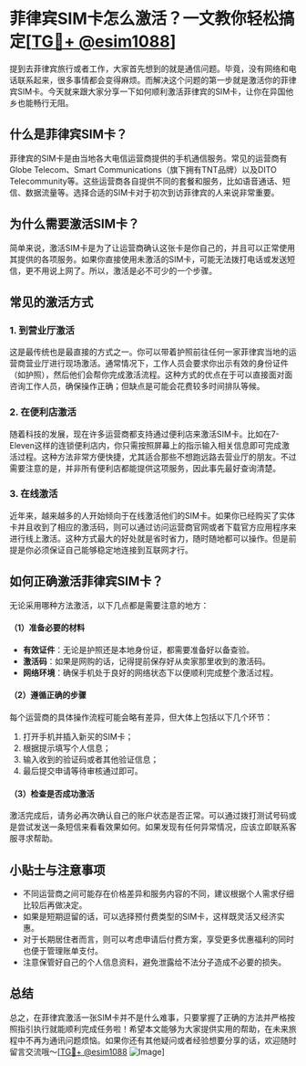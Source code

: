 # 菲律宾SIM卡怎么激活？一文教你轻松搞定[[TG💪+ @esim1088](https://t.me/s/esim1088)]

提到去菲律宾旅行或者工作，大家首先想到的就是通信问题。毕竟，没有网络和电话联系起来，很多事情都会变得麻烦。而解决这个问题的第一步就是激活你的菲律宾SIM卡。今天就来跟大家分享一下如何顺利激活菲律宾的SIM卡，让你在异国他乡也能畅行无阻。

## 什么是菲律宾SIM卡？

菲律宾的SIM卡是由当地各大电信运营商提供的手机通信服务。常见的运营商有Globe Telecom、Smart Communications（旗下拥有TNT品牌）以及DITO Telecommunity等。这些运营商各自提供不同的套餐和服务，比如语音通话、短信、数据流量等。选择合适的SIM卡对于初次到访菲律宾的人来说非常重要。

## 为什么需要激活SIM卡？

简单来说，激活SIM卡是为了让运营商确认这张卡是你自己的，并且可以正常使用其提供的各项服务。如果你直接使用未激活的SIM卡，可能无法拨打电话或发送短信，更不用说上网了。所以，激活是必不可少的一个步骤。

## 常见的激活方式

### 1. 到营业厅激活

这是最传统也是最直接的方式之一。你可以带着护照前往任何一家菲律宾当地的运营商营业厅进行现场激活。通常情况下，工作人员会要求你出示有效的身份证件（如护照），然后他们会帮你完成激活流程。这种方式的优点在于可以直接面对面咨询工作人员，确保操作正确；但缺点是可能会花费较多时间排队等候。

### 2. 在便利店激活

随着科技的发展，现在许多运营商都支持通过便利店来激活SIM卡。比如在7-Eleven这样的连锁便利店内，你只需按照屏幕上的指示输入相关信息即可完成激活过程。这种方法非常方便快捷，尤其适合那些不想跑远路去营业厅的朋友。不过需要注意的是，并非所有便利店都能提供这项服务，因此事先最好查询清楚。

### 3. 在线激活

近年来，越来越多的人开始倾向于在线激活他们的SIM卡。如果你已经购买了实体卡并且收到了相应的激活码，则可以通过访问运营商官网或者下载官方应用程序来进行线上激活。这种方式最大的好处就是省时省力，随时随地都可以操作。但是前提是你必须保证自己能够稳定地连接到互联网才行。

## 如何正确激活菲律宾SIM卡？

无论采用哪种方法激活，以下几点都是需要注意的地方：

#### （1）准备必要的材料
- **有效证件**：无论是护照还是本地身份证，都需要准备好以备查验。
- **激活码**：如果是网购的话，记得提前保存好从卖家那里收到的激活码。
- **网络环境**：确保手机处于良好的网络状态下以便顺利完成整个激活过程。

#### （2）遵循正确的步骤
每个运营商的具体操作流程可能会略有差异，但大体上包括以下几个环节：
1. 打开手机并插入新买的SIM卡；
2. 根据提示填写个人信息；
3. 输入收到的验证码或者其他验证信息；
4. 最后提交申请等待审核通过即可。

#### （3）检查是否成功激活
激活完成后，请务必再次确认自己的账户状态是否正常。可以通过拨打测试号码或是尝试发送一条短信来看看效果如何。如果发现有任何异常情况，应该立即联系客服寻求帮助。

## 小贴士与注意事项

- 不同运营商之间可能存在价格差异和服务内容的不同，建议根据个人需求仔细比较后再做决定。
- 如果是短期逗留的话，可以选择预付费类型的SIM卡，这样既灵活又经济实惠。
- 对于长期居住者而言，则可以考虑申请后付费方案，享受更多优惠福利的同时也便于管理账单支付。
- 注意保管好自己的个人信息资料，避免泄露给不法分子造成不必要的损失。

## 总结

总之，在菲律宾激活一张SIM卡并不是什么难事，只要掌握了正确的方法并严格按照指引执行就能顺利完成任务啦！希望本文能够为大家提供实用的帮助，在未来旅程中不再为通讯问题烦恼。如果你还有其他疑问或者经验想要分享的话，欢迎随时留言交流哦～[[TG💪+ @esim1088](https://t.me/s/esim1088) ![Image](https://i.postimg.cc/4NQfJmqS/Snipaste-2025-05-13-00-14-12.png)]